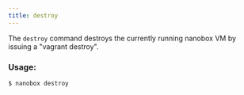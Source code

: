 ```yaml
---
title: destroy
---
```


The `destroy` command destroys the currently running nanobox VM by issuing a "vagrant destroy".

### Usage:
```shell
$ nanobox destroy
```